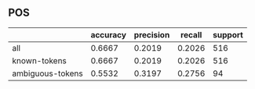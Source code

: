 
## POS

|                  | accuracy | precision | recall | support |
|------------------|----------|-----------|--------|---------|
| all              | 0.6667   | 0.2019    | 0.2026 | 516     |
| known-tokens     | 0.6667   | 0.2019    | 0.2026 | 516     |
| ambiguous-tokens | 0.5532   | 0.3197    | 0.2756 | 94      |

